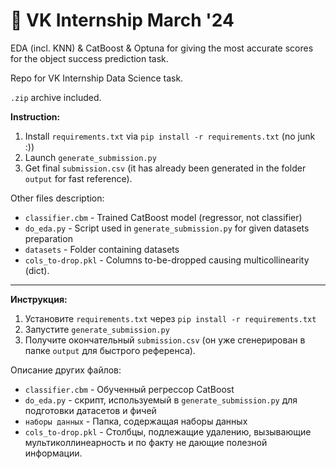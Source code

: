 # 🏢 VK Internship March '24
EDA (incl. KNN) &amp; CatBoost &amp; Optuna for giving the most accurate scores for the object success prediction task.

Repo for VK Internship Data Science task.

```.zip``` archive included.

**Instruction:**

1. Install ```requirements.txt``` via ```pip install -r requirements.txt``` (no junk :))
1. Launch ```generate_submission.py```
2. Get final ```submission.csv``` (it has already been generated in the folder ```output``` for fast reference).

Other files description:
* ```classifier.cbm``` - Trained CatBoost model (regressor, not classifier)
* ```do_eda.py``` - Script used in ```generate_submission.py``` for given datasets preparation
* ```datasets``` - Folder containing datasets
* ```cols_to-drop.pkl``` - Columns to-be-dropped causing multicollinearity (dict).

---

**Инструкция:**

1. Установите ``requirements.txt`` через ``pip install -r requirements.txt``
1. Запустите ``generate_submission.py``
2. Получите окончательный ``submission.csv`` (он уже сгенерирован в папке ``output`` для быстрого референса).

Описание других файлов:
* ```classifier.cbm``` - Обученный регрессор CatBoost
* ``do_eda.py`` - скрипт, используемый в ``generate_submission.py`` для подготовки датасетов и фичей
* ``наборы данных`` - Папка, содержащая наборы данных
* ``cols_to-drop.pkl`` - Столбцы, подлежащие удалению, вызывающие мультиколлинеарность и по факту не дающие полезной информации.

